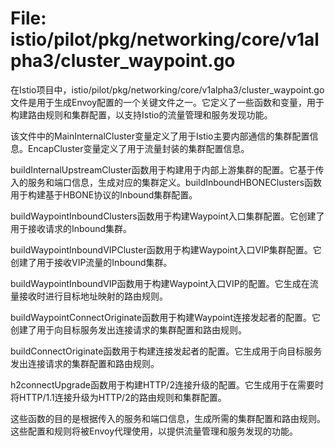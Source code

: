 # File: istio/pilot/pkg/networking/core/v1alpha3/cluster_waypoint.go

在Istio项目中，istio/pilot/pkg/networking/core/v1alpha3/cluster_waypoint.go文件是用于生成Envoy配置的一个关键文件之一。它定义了一些函数和变量，用于构建路由规则和集群配置，以支持Istio的流量管理和服务发现功能。

该文件中的MainInternalCluster变量定义了用于Istio主要内部通信的集群配置信息。EncapCluster变量定义了用于流量封装的集群配置信息。

buildInternalUpstreamCluster函数用于构建用于内部上游集群的配置。它基于传入的服务和端口信息，生成对应的集群定义。buildInboundHBONEClusters函数用于构建基于HBONE协议的Inbound集群配置。

buildWaypointInboundClusters函数用于构建Waypoint入口集群配置。它创建了用于接收请求的Inbound集群。

buildWaypointInboundVIPCluster函数用于构建Waypoint入口VIP集群配置。它创建了用于接收VIP流量的Inbound集群。

buildWaypointInboundVIP函数用于构建Waypoint入口VIP的配置。它生成在流量接收时进行目标地址映射的路由规则。

buildWaypointConnectOriginate函数用于构建Waypoint连接发起者的配置。它创建了用于向目标服务发出连接请求的集群配置和路由规则。

buildConnectOriginate函数用于构建连接发起者的配置。它生成用于向目标服务发出连接请求的集群配置和路由规则。

h2connectUpgrade函数用于构建HTTP/2连接升级的配置。它生成用于在需要时将HTTP/1.1连接升级为HTTP/2的路由规则和集群配置。

这些函数的目的是根据传入的服务和端口信息，生成所需的集群配置和路由规则。这些配置和规则将被Envoy代理使用，以提供流量管理和服务发现的功能。

